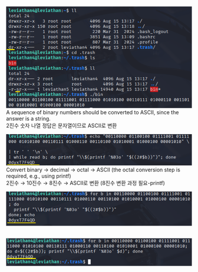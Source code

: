 ![image break](/Pictur/Level4/levia1.png) <br>
A sequence of binary numbers should be converted to ASCII, since the answer is a string.<br>
2진수 숫자 나열 정답은 문자열이므로 ASCII로 변환


![image break](/Pictur/Level4/levia2.png) <br>
Convert binary → decimal → octal → ASCII (the octal conversion step is required, e.g., using printf)<br>
2진수 → 10진수 → 8진수 → ASCII로 변환 (8진수 변환 과정 필요-printf)

![image break](/Pictur/Level4/levia3.png) <br>
<br>

![image break](/Pictur/Level4/levia4.png) <br>


